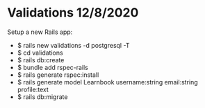 # Validations 12/8/2020

Setup a new Rails app:
- $ rails new validations -d postgresql -T
- $ cd validations
- $ rails db:create  
- $ bundle add rspec-rails  
- $ rails generate rspec:install
- $ rails generate model Learnbook username:string email:string profile:text
- $ rails db:migrate
